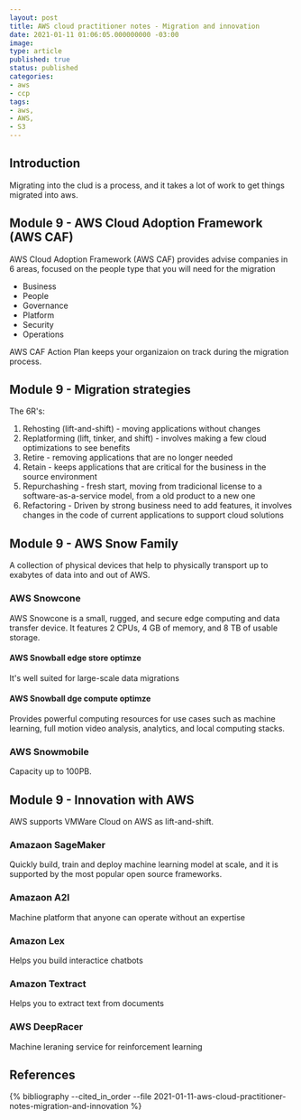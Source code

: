 ```yaml
---
layout: post
title: AWS cloud practitioner notes - Migration and innovation
date: 2021-01-11 01:06:05.000000000 -03:00
image: 
type: article
published: true
status: published
categories:
- aws
- ccp
tags:
- aws,
- AWS,
- S3
---
```


## Introduction

Migrating into the clud is a process, and it takes a lot of work to get things
migrated into aws.

## Module 9 - AWS Cloud Adoption Framework (AWS CAF)

AWS Cloud Adoption Framework (AWS CAF) provides advise companies in 6 areas,
focused on the people type that you will need for the migration

- Business
- People
- Governance
- Platform
- Security
- Operations

AWS CAF Action Plan keeps your organizaion on track during the migration process.

## Module 9 - Migration strategies

The 6R's:

1. Rehosting (lift-and-shift) - moving applications without changes
2. Replatforming (lift, tinker, and shift) - involves making a few cloud optimizations to see benefits
3. Retire - removing applications that are no longer needed
4. Retain - keeps applications that are critical for the business in the source environment
5. Repurchashing - fresh start, moving from tradicional license to a software-as-a-service model, from a old product to a new one
6. Refactoring - Driven by strong business need to add features, it involves changes in the code of current applications to support cloud solutions

## Module 9 - AWS Snow Family

A collection of physical devices that help to physically transport up to
exabytes of data into and out of AWS.

### AWS Snowcone

AWS Snowcone is a small, rugged, and secure edge computing and data transfer device. It features 2 CPUs, 4 GB of memory, and 8 TB of usable storage.

#### AWS Snowball edge store optimze

It's well suited for large-scale data migrations

#### AWS Snowball dge compute optimze

Provides powerful computing resources for use cases such as machine learning, full motion video analysis, analytics, and local computing stacks.

### AWS Snowmobile

Capacity up to 100PB.

## Module 9 - Innovation with AWS

AWS supports VMWare Cloud on AWS as lift-and-shift.

### Amazaon SageMaker

Quickly build, train and deploy machine learning model at scale, and it is
supported by the most popular open source frameworks.

### Amazaon  A2I

Machine platform that anyone can operate without an expertise

### Amazon Lex 

Helps you build interactice chatbots

### Amazon Textract

Helps you to extract text from documents

### AWS DeepRacer

Machine leraning service for reinforcement learning


## References

{% bibliography --cited_in_order --file 2021-01-11-aws-cloud-practitioner-notes-migration-and-innovation %}